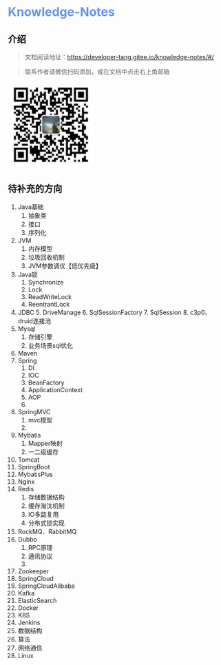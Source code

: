 <h1 style="color: cornflowerblue">Knowledge-Notes</h1>

## 介绍

> 文档阅读地址：https://developer-tang.gitee.io/knowledge-notes/#/

> 联系作者请微信扫码添加，或在文档中点击右上角邮箱

![微信扫一扫](doc/images/微信二维码.jpg "微信二维码")

## 待补充的方向

1. Java基础
    1. 抽象类
    2. 接口
    3. 序列化
2. JVM
    1. 内存模型
    2. 垃圾回收机制
    3. JVM参数调优【低优先级】
3. Java锁
    1. Synchronize
    2. Lock
    3. ReadWriteLock
    4. ReentrantLock
4. JDBC
    5. DriveManage
    6. SqlSessionFactory
    7. SqlSession
    8. c3p0、druid连接池
5. Mysql
    1. 存储引擎
    2. 业务场景sql优化
6. Maven
7. Spring
    1. DI
    2. IOC
    3. BeanFactory
    4. ApplicationContext
    5. AOP
    6.
8. SpringMVC
    1. mvc模型
    2.
9. Mybatis
    1. Mapper映射
    2. 一二级缓存
10. Tomcat
11. SpringBoot
12. MybatisPlus
13. Nginx
14. Redis
    1. 存储数据结构
    2. 缓存淘汰机制
    3. IO多路复用
    4. 分布式锁实现
15. RockMQ、RabbitMQ
16. Dubbo
    1. RPC原理
    2. 通讯协议
    3.
17. Zookeeper
18. SpringCloud
19. SpringCloudAlibaba
20. Kafka
21. ElasticSearch
22. Docker
23. K8S
24. Jenkins
25. 数据结构
26. 算法
27. 网络通信
28. Linux

